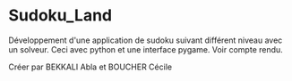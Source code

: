 # Sudoku_Land
Développement d'une application de sudoku suivant différent niveau avec un solveur. Ceci avec python et une interface pygame. 
Voir compte rendu.

Créer par BEKKALI Abla et BOUCHER Cécile
